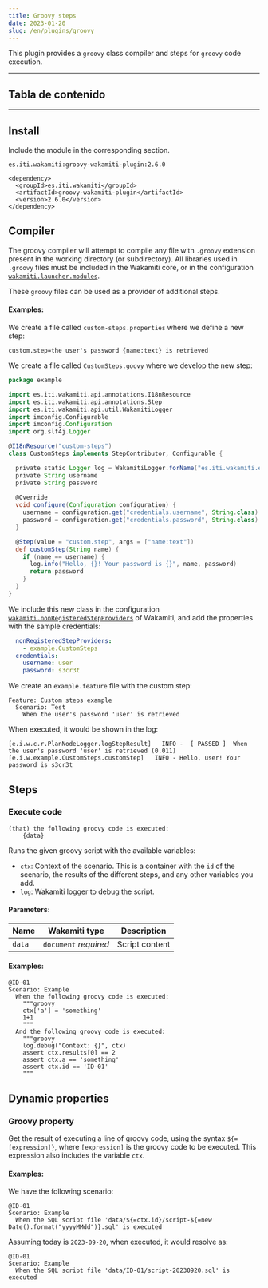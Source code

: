 ```yaml
---
title: Groovy steps
date: 2023-01-20
slug: /en/plugins/groovy
---
```



This plugin provides a `groovy` class compiler and steps for `groovy` code execution.


---
## Tabla de contenido

---


## Install


Include the module in the corresponding section.

```text tabs=coord name=yaml copy=true
es.iti.wakamiti:groovy-wakamiti-plugin:2.6.0
```

```text tabs=coord name=maven copy=true
<dependency>
  <groupId>es.iti.wakamiti</groupId>
  <artifactId>groovy-wakamiti-plugin</artifactId>
  <version>2.6.0</version>
</dependency>
```


## Compiler

The groovy compiler will attempt to compile any file with `.groovy` extension present in the working directory (or 
subdirectory). All libraries used in `.groovy` files must be included in the Wakamiti core, or in the configuration 
[`wakamiti.launcher.modules`](en/wakamiti/architecture#wakamitilaunchermodules).

These `groovy` files can be used as a provider of additional steps.

#### Examples:

We create a file called `custom-steps.properties` where we define a new step:
```properties copy=true
custom.step=the user's password {name:text} is retrieved
```

We create a file called `CustomSteps.goovy` where we develop the new step:
```groovy copy=true
package example

import es.iti.wakamiti.api.annotations.I18nResource
import es.iti.wakamiti.api.annotations.Step
import es.iti.wakamiti.api.util.WakamitiLogger
import imconfig.Configurable
import imconfig.Configuration
import org.slf4j.Logger

@I18nResource("custom-steps")
class CustomSteps implements StepContributor, Configurable {

  private static Logger log = WakamitiLogger.forName("es.iti.wakamiti.example");
  private String username
  private String password
  
  @Override
  void configure(Configuration configuration) {
    username = configuration.get("credentials.username", String.class).orElse(null)
    password = configuration.get("credentials.password", String.class).orElse(null)
  }

  @Step(value = "custom.step", args = ["name:text"])
  def customStep(String name) {
    if (name == username) {
      log.info("Hello, {}! Your password is {}", name, password)
      return password
    }
  }
}
```

We include this new class in the configuration 
[`wakamiti.nonRegisteredStepProviders`](en/wakamiti/architecture#wakamitinonRegisteredStepProviders) of Wakamiti, and add the 
properties with the sample credentials:
```yml
  nonRegisteredStepProviders:
    - example.CustomSteps
  credentials:
    username: user
    password: s3cr3t
```

We create an `example.feature` file with the custom step:
```gherkin
Feature: Custom steps example
  Scenario: Test
    When the user's password 'user' is retrieved
```

When executed, it would be shown in the log:
```
[e.i.w.c.r.PlanNodeLogger.logStepResult]   INFO -  [ PASSED ]  When the user's password 'user' is retrieved (0.011) 
[e.i.w.example.CustomSteps.customStep]   INFO - Hello, user! Your password is s3cr3t
```


## Steps


### Execute code
```text copy=true
(that) the following groovy code is executed:
    {data}
```
Runs the given groovy script with the available variables:
- `ctx`: Context of the scenario. This is a container with the `id` of the scenario, the results of the different steps, 
  and any other variables you add.
- `log`: Wakamiti logger to debug the script.

#### Parameters:
| Name   | Wakamiti type         | Description    |
|--------|-----------------------|----------------|
| `data` | `document` *required* | Script content |

#### Examples:
```gherkin
@ID-01
Scenario: Example
  When the following groovy code is executed:
    """groovy
    ctx['a'] = 'something'
    1+1
    """
  And the following groovy code is executed:
    """groovy
    log.debug("Context: {}", ctx)
    assert ctx.results[0] == 2
    assert ctx.a == 'something'
    assert ctx.id == 'ID-01'
    """
```


## Dynamic properties

### Groovy property
Get the result of executing a line of groovy code, using the syntax `${=[expression]}`, where `[expression]` is the 
groovy code to be executed. This expression also includes the variable `ctx`.

#### Examples:
We have the following scenario:
```gherkin
@ID-01
Scenario: Example
  When the SQL script file 'data/${=ctx.id}/script-${=new Date().format("yyyyMMdd")}.sql' is executed
```

Assuming today is `2023-09-20`, when executed, it would resolve as:
```gherkin
@ID-01
Scenario: Example
  When the SQL script file 'data/ID-01/script-20230920.sql' is executed
```
